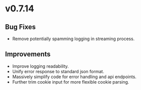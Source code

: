 # v0.7.14

## Bug Fixes

- Remove potentially spamming logging in streaming process.

## Improvements

- Improve logging readability.
- Unify error response to standard json format.
- Massively simplify code for error handling and api endpoints.
- Further trim cookie input for more flexible cookie parsing.
